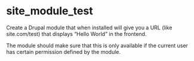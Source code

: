 # site_module_test

Create a Drupal module that when installed will give you
a URL (like site.com/test) that displays “Hello World” in the frontend.

The module should make sure that this is only available if the current
user has certain permission defined by the module.
